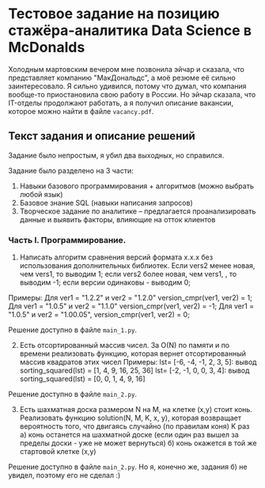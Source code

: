 # Тестовое задание на позицию стажёра-аналитика Data Science в McDonalds

Холодным мартовским вечером мне позвонила эйчар и сказала, что представляет компанию "МакДональдс", а моё резюме её сильно заинтересовало. Я сильно удивился, потому что думал, что компания вообще-то приостановила свою работу в России. Но эйчар сказала, что IT-отделы продолжают работать, а я получил описание вакансии, которое можно найти в файле `vacancy.pdf`.

## Текст задания и описание решений

Задание было непростым, я убил два выходных, но справился. 

Задание было разделено на 3 части:
1. Навыки базового программирования + алгоритмов (можно выбрать любой язык)
2. Базовое знание SQL (навыки написания запросов)
3. Творческое задание по аналитике – предлагается проанализировать данные и выявить факторы, влияющие на отток клиентов

### Часть I. Программирование.

1. Написать алгоритм сравнения версий формата x.x.x без использования дополнительных библиотек.
Если vers2 менее новая, чем vers1, то выводим 1;
если vers2 более новая, чем vers1, , то выводим -1;
если версии одинаковы - выводим 0;

Примеры:
Для ver1 = "1.2.2" и ver2 = "1.2.0" version_cmpr(ver1, ver2) = 1;
Для ver1 = "1.0.5" и ver2 = "1.1.0" version_cmpr(ver1, ver2) = -1;
Для ver1 = "1.0.5" и ver2 = "1.00.05", version_cmpr(ver1, ver2) = 0;

Решение доступно в файле `main_1.py`.

2. Есть отсортированный массив чисел. За O(N) по памяти и по времени реализовать функцию, которая вернет отсортированный массив квадратов этих чисел
Примеры: 
lst= [-6, -4, -1, 2, 3, 5]: вывод sorting_squared(lst) = [1, 4, 9, 16, 25, 36]
lst= [-2, -1, 0, 0, 3, 4]: вывод sorting_squared(lst) = [0, 0, 1, 4, 9, 16]

Решение доступно в файле `main_2.py`.

3. Есть шахматная доска размером N на M, на клетке (x,y) стоит конь.
Реализовать функцию solution(N, M, K, x, y), которая возвращает вероятность того, что двигаясь случайно (по правилам коня) K раз
а) конь останется на шахматной доске (если один раз вышел за пределы доски - уже не может вернуться)
б) конь окажется в той же стартовой клетке (x,y)

Решение доступно в файле `main_2.py`. Но я, конечно же, задания б) не увидел, поэтому его не сделал :)
